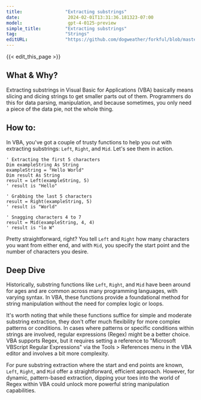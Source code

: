 ```yaml
---
title:                "Extracting substrings"
date:                  2024-02-01T13:31:36.181323-07:00
model:                 gpt-4-0125-preview
simple_title:         "Extracting substrings"
tag:                  "Strings"
editURL:              "https://github.com/dogweather/forkful/blob/master/content/en/vba/extracting-substrings.md"
---
```


{{< edit_this_page >}}

## What & Why?

Extracting substrings in Visual Basic for Applications (VBA) basically means slicing and dicing strings to get smaller parts out of them. Programmers do this for data parsing, manipulation, and because sometimes, you only need a piece of the data pie, not the whole thing.

## How to:

In VBA, you've got a couple of trusty functions to help you out with extracting substrings: `Left`, `Right`, and `Mid`. Let's see them in action.

```basic
' Extracting the first 5 characters
Dim exampleString As String
exampleString = "Hello World"
Dim result As String
result = Left(exampleString, 5)
' result is "Hello"

' Grabbing the last 5 characters
result = Right(exampleString, 5)
' result is "World"

' Snagging characters 4 to 7
result = Mid(exampleString, 4, 4)
' result is "lo W"
```

Pretty straightforward, right? You tell `Left` and `Right` how many characters you want from either end, and with `Mid`, you specify the start point and the number of characters you desire.

## Deep Dive

Historically, substring functions like `Left`, `Right`, and `Mid` have been around for ages and are common across many programming languages, with varying syntax. In VBA, these functions provide a foundational method for string manipulation without the need for complex logic or loops.

It's worth noting that while these functions suffice for simple and moderate substring extraction, they don't offer much flexibility for more complex patterns or conditions. In cases where patterns or specific conditions within strings are involved, regular expressions (Regex) might be a better choice. VBA supports Regex, but it requires setting a reference to "Microsoft VBScript Regular Expressions" via the Tools > References menu in the VBA editor and involves a bit more complexity.

For pure substring extraction where the start and end points are known, `Left`, `Right`, and `Mid` offer a straightforward, efficient approach. However, for dynamic, pattern-based extraction, dipping your toes into the world of Regex within VBA could unlock more powerful string manipulation capabilities.
